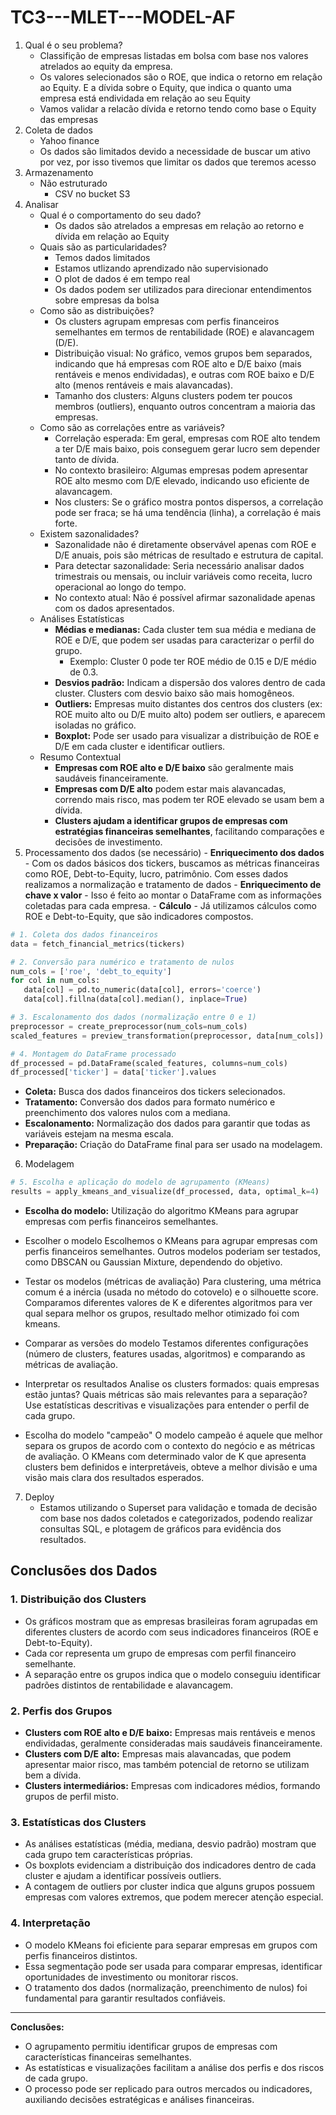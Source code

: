 # TC3---MLET---MODEL-AF

1) Qual é o seu problema?
    - Classifição de empresas listadas em bolsa com base nos valores atrelados ao equity da empresa.
    - Os valores selecionados são o ROE, que indica o retorno em relação ao Equity. E a dívida sobre o Equity, que indica o quanto uma empresa está endividada em relação ao seu Equity
    - Vamos validar a relacão dívida e retorno tendo como base o Equity das empresas
2) Coleta de dados
    - Yahoo finance
    - Os dados são limitados devido a necessidade de buscar um ativo por vez, por isso tivemos que limitar os dados que teremos acesso
3) Armazenamento
    - Não estruturado
        - CSV no bucket S3
4) Analisar
    - Qual é o comportamento do seu dado?
	    - Os dados são atrelados a empresas em relação ao retorno e dívida em relação ao Equity
    - Quais são as particularidades?
	    - Temos dados limitados
	    - Estamos utlizando aprendizado não supervisionado
	    - O plot de dados é em tempo real
	    - Os dados podem ser utilizados para direcionar entendimentos sobre empresas da bolsa
    - Como são as distribuições?
		- Os clusters agrupam empresas com perfis financeiros semelhantes em termos de rentabilidade (ROE) e alavancagem (D/E).
		- Distribuição visual: No gráfico, vemos grupos bem separados, indicando que há empresas com ROE alto e D/E baixo (mais rentáveis e menos endividadas), e outras com ROE baixo e D/E alto (menos rentáveis e mais alavancadas).
		- Tamanho dos clusters: Alguns clusters podem ter poucos membros (outliers), enquanto outros concentram a maioria das empresas.
    - Como são as correlações entre as variáveis?  
		- Correlação esperada: Em geral, empresas com ROE alto tendem a ter D/E mais baixo, pois conseguem gerar lucro sem depender tanto de dívida.
		- No contexto brasileiro: Algumas empresas podem apresentar ROE alto mesmo com D/E elevado, indicando uso eficiente de alavancagem.
		- Nos clusters: Se o gráfico mostra pontos dispersos, a correlação pode ser fraca; se há uma tendência (linha), a correlação é mais forte.
    - Existem sazonalidades?
		- Sazonalidade não é diretamente observável apenas com ROE e D/E anuais, pois são métricas de resultado e estrutura de capital.
		- Para detectar sazonalidade: Seria necessário analisar dados trimestrais ou mensais, ou incluir variáveis como receita, lucro operacional ao longo do tempo.
		- No contexto atual: Não é possível afirmar sazonalidade apenas com os dados apresentados.
    - Análises Estatísticas
		- **Médias e medianas:** Cada cluster tem sua média e mediana de ROE e D/E, que podem ser usadas para caracterizar o perfil do grupo.
		    - Exemplo: Cluster 0 pode ter ROE médio de 0.15 e D/E médio de 0.3.
		- **Desvios padrão:** Indicam a dispersão dos valores dentro de cada cluster. Clusters com desvio baixo são mais homogêneos.
		- **Outliers:** Empresas muito distantes dos centros dos clusters (ex: ROE muito alto ou D/E muito alto) podem ser outliers, e aparecem isoladas no gráfico.
		- **Boxplot:** Pode ser usado para visualizar a distribuição de ROE e D/E em cada cluster e identificar outliers.
	- Resumo Contextual
		- **Empresas com ROE alto e D/E baixo** são geralmente mais saudáveis financeiramente.
		- **Empresas com D/E alto** podem estar mais alavancadas, correndo mais risco, mas podem ter ROE elevado se usam bem a dívida.
		- **Clusters ajudam a identificar grupos de empresas com estratégias financeiras semelhantes**, facilitando comparações e decisões de investimento.
5) Processamento dos dados (se necessário)
	- **Enriquecimento dos dados** - Com os dados básicos dos tickers, buscamos as métricas financeiras como ROE, Debt-to-Equity, lucro, patrimônio. Com esses dados realizamos a normalização e tratamento de dados
	 - **Enriquecimento de chave x valor** - Isso é feito ao montar o DataFrame com as informações coletadas para cada empresa.
	 - **Cálculo** - Já utilizamos cálculos como ROE e Debt-to-Equity, que são indicadores compostos.

 ```python
 # 1. Coleta dos dados financeiros
data = fetch_financial_metrics(tickers)

# 2. Conversão para numérico e tratamento de nulos
num_cols = ['roe', 'debt_to_equity']
for col in num_cols:
    data[col] = pd.to_numeric(data[col], errors='coerce')
    data[col].fillna(data[col].median(), inplace=True)

# 3. Escalonamento dos dados (normalização entre 0 e 1)
preprocessor = create_preprocessor(num_cols=num_cols)
scaled_features = preview_transformation(preprocessor, data[num_cols])

# 4. Montagem do DataFrame processado
df_processed = pd.DataFrame(scaled_features, columns=num_cols)
df_processed['ticker'] = data['ticker'].values
 ```


- **Coleta:** Busca dos dados financeiros dos tickers selecionados.
- **Tratamento:** Conversão dos dados para formato numérico e preenchimento dos valores nulos com a mediana.
- **Escalonamento:** Normalização dos dados para garantir que todas as variáveis estejam na mesma escala.
- **Preparação:** Criação do DataFrame final para ser usado na modelagem.

6) Modelagem

```python
# 5. Escolha e aplicação do modelo de agrupamento (KMeans)
results = apply_kmeans_and_visualize(df_processed, data, optimal_k=4)
```
- **Escolha do modelo:** Utilização do algoritmo KMeans para agrupar empresas com perfis financeiros semelhantes.

- Escolher o modelo
Escolhemos o KMeans para agrupar empresas com perfis financeiros semelhantes. Outros modelos poderiam ser testados, como DBSCAN ou Gaussian Mixture, dependendo do objetivo.

- Testar os modelos (métricas de avaliação)
Para clustering, uma métrica comum é a inércia (usada no método do cotovelo) e o silhouette score. Comparamos diferentes valores de K e diferentes algoritmos para ver qual separa melhor os grupos, resultado melhor otimizado foi com kmeans.

- Comparar as versões do modelo
Testamos diferentes configurações (número de clusters, features usadas, algoritmos) e comparando as métricas de avaliação.

- Interpretar os resultados
Analise os clusters formados: quais empresas estão juntas? Quais métricas são mais relevantes para a separação? Use estatísticas descritivas e visualizações para entender o perfil de cada grupo.

- Escolha do modelo "campeão"
O modelo campeão é aquele que melhor separa os grupos de acordo com o contexto do negócio e as métricas de avaliação. O KMeans com determinado valor de K que apresenta clusters bem definidos e interpretáveis, obteve a melhor divisão e uma visão mais clara dos resultados esperados.


7) Deploy
    - Estamos utilizando o Superset para validação e tomada de decisão com base nos dados coletados e categorizados, podendo realizar consultas SQL, e plotagem de gráficos para evidência dos resultados.


## **Conclusões dos Dados**

### **1. Distribuição dos Clusters**

- Os gráficos mostram que as empresas brasileiras foram agrupadas em diferentes clusters de acordo com seus indicadores financeiros (ROE e Debt-to-Equity).
- Cada cor representa um grupo de empresas com perfil financeiro semelhante.
- A separação entre os grupos indica que o modelo conseguiu identificar padrões distintos de rentabilidade e alavancagem.

### **2. Perfis dos Grupos**

- **Clusters com ROE alto e D/E baixo:** Empresas mais rentáveis e menos endividadas, geralmente consideradas mais saudáveis financeiramente.
- **Clusters com D/E alto:** Empresas mais alavancadas, que podem apresentar maior risco, mas também potencial de retorno se utilizam bem a dívida.
- **Clusters intermediários:** Empresas com indicadores médios, formando grupos de perfil misto.

### **3. Estatísticas dos Clusters**

- As análises estatísticas (média, mediana, desvio padrão) mostram que cada grupo tem características próprias.
- Os boxplots evidenciam a distribuição dos indicadores dentro de cada cluster e ajudam a identificar possíveis outliers.
- A contagem de outliers por cluster indica que alguns grupos possuem empresas com valores extremos, que podem merecer atenção especial.

### **4. Interpretação**

- O modelo KMeans foi eficiente para separar empresas em grupos com perfis financeiros distintos.
- Essa segmentação pode ser usada para comparar empresas, identificar oportunidades de investimento ou monitorar riscos.
- O tratamento dos dados (normalização, preenchimento de nulos) foi fundamental para garantir resultados confiáveis.

---

**Conclusões:**

- O agrupamento permitiu identificar grupos de empresas com características financeiras semelhantes.
- As estatísticas e visualizações facilitam a análise dos perfis e dos riscos de cada grupo.
- O processo pode ser replicado para outros mercados ou indicadores, auxiliando decisões estratégicas e análises financeiras.
